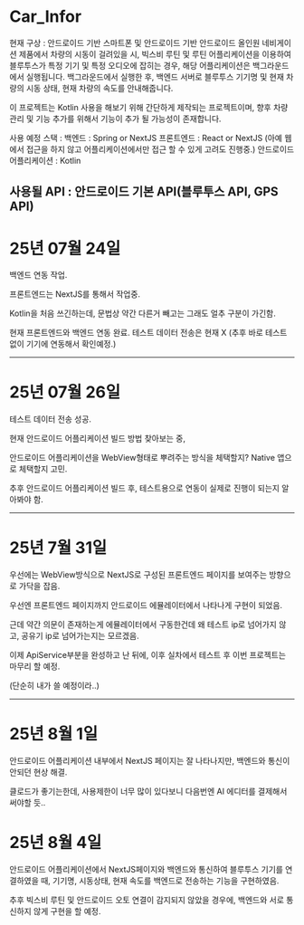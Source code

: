 # Car_Infor
현재 구상 : 
안드로이드 기반 스마트폰 및 안드로이드 기반 안드로이드 올인원 네비게이션 제품에서 차량의 시동이 걸려있을 시, 빅스비 루틴 및 루틴 어플리케이션을 이용하여
블루투스가 특정 기기 및 특정 오디오에 잡히는 경우, 해당 어플리케이션은 백그라운드에서 실행됩니다.
백그라운드에서 실행한 후, 백엔드 서버로 블루투스 기기명 및 현재 차량의 시동 상태, 현재 차량의 속도를 안내해줍니다.

이 프로젝트는 Kotlin 사용을 해보기 위해 간단하게 제작되는 프로젝트이며, 향후 차량 관리 및 기능 추가를 위해서 기능이 추가 될 가능성이 존재합니다.

사용 예정 스택 : 
백엔드 : Spring or NextJS
프론트엔드 : React or NextJS (아예 웹에서 접근을 하지 않고 어플리케이션에서만 접근 할 수 있게 고려도 진행중.)
안드로이드 어플리케이션 : Kotlin

사용될 API : 안드로이드 기본 API(블루투스 API, GPS API)
---
# 25년 07월 24일
백엔드 연동 작업.

프론트엔드는 NextJS를 통해서 작업중.

Kotlin을 처음 쓰긴하는데, 문법상 약간 다른거 빼고는 그래도 얼추 구분이 가긴함.

현재 프론트엔드와 백엔드 연동 완료. 
테스트 데이터 전송은 현재 X (추후 바로 테스트 없이 기기에 연동해서 확인예정.)

---
# 25년 07월 26일
테스트 데이터 전송 성공.

현재 안드로이드 어플리케이션 빌드 방법 찾아보는 중,

안드로이드 어플리케이션을 WebView형태로 뿌려주는 방식을 체택할지? Native 앱으로 체택할지 고민.

추후 안드로이드 어플리케이션 빌드 후, 테스트용으로 연동이 실제로 진행이 되는지 알아봐야 함.

---
# 25년 7월 31일 
우선에는 WebView방식으로 NextJS로 구성된 프론트엔드 페이지를 보여주는 방향으로 가닥을 잡음.

우선엔 프론트엔드 페이지까지 안드로이드 에뮬레이터에서 나타나게 구현이 되었음.

근데 약간 의문이 존재하는게 에뮬레이터에서 구동한건데 왜 테스트 ip로 넘어가지 않고, 공유기 ip로 넘어가는지는 모르겠음.

이제 ApiService부분을 완성하고 난 뒤에, 이후 실차에서 테스트 후 이번 프로젝트는 마무리 할 예정. 

(단순히 내가 쓸 예정이라..)

---
# 25년 8월 1일

안드로이드 어플리케이션 내부에서 NextJS 페이지는 잘 나타나지만, 백엔드와 통신이 안되던 현상 해결.

클로드가 좋기는한데, 사용제한이 너무 많이 있다보니 다음번엔 AI 에디터를 결제해서 써야할 듯.. 

# 25년 8월 4일

안드로이드 어플리케이션에서 NextJS페이지와 백엔드와 통신하여 블루투스 기기를 연결하였을 때, 기기명, 시동상태, 현재 속도를 백엔드로 전송하는 기능을 구현하였음.

추후 빅스비 루틴 및 안드로이드 오토 연결이 감지되지 않았을 경우에, 백엔드와 서로 통신하지 않게 구현을 할 예정.